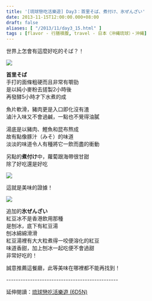 ```yaml
---
title: '[琉球戀吃活樂遊] Day3：首里そば、煮付け、氷ぜんざい'
date: 2013-11-15T12:00:00.000+08:00
draft: false
aliases: [ "/2013/11/day3_15.html" ]
tags : [flavor - 行膳積腹, travel - 日本（沖縄琉球）・沖縄]
---
```


世界上怎會有這麼好吃的そば？！  

[![](https://1.bp.blogspot.com/-Bd0per1CXIM/XCdP8dpSTjI/AAAAAAAAClA/KeJBsXbi5eYYt9ckPKFrqbVoH327VNzBACLcBGAs/s640/80.jpg)](https://1.bp.blogspot.com/-Bd0per1CXIM/XCdP8dpSTjI/AAAAAAAAClA/KeJBsXbi5eYYt9ckPKFrqbVoH327VNzBACLcBGAs/s1600/80.jpg)

**首里そば**  
手打的面條粗硬而且非常有嚼勁  
是以純小麥粉去搓製2小時後  
再發酵5小時才下水煮的成  
  
魚片軟滑，豬肉更是入口即化沒有渣  
滷汁入味又不會過鹹，一點也不覺得油膩  
  
湯底是以豬肉、鰹魚和昆布熬成  
故有點像豚汁（みそ）的味道  
淡淡的味道令人有種將它一飲而盡的衝動  
  
另點的**煮付け**中，蘿蔔跟海帶很甘甜  
除了好吃還是好吃  

[![](https://3.bp.blogspot.com/-s9m6lKq9LLM/XCdQCCuMB2I/AAAAAAAAClE/idSYOhH3ApY5FlyxCM6pc2bNwjeAkMIKACLcBGAs/s640/81.jpg)](https://3.bp.blogspot.com/-s9m6lKq9LLM/XCdQCCuMB2I/AAAAAAAAClE/idSYOhH3ApY5FlyxCM6pc2bNwjeAkMIKACLcBGAs/s1600/81.jpg)

這就是美味的證據！  

[![](https://3.bp.blogspot.com/-4nn2OYYDYwk/XCdQIYb5c1I/AAAAAAAAClI/dmPZbWsTRs0JnB4SJhDeVDPbWqT3Q1izwCLcBGAs/s640/82.jpg)](https://3.bp.blogspot.com/-4nn2OYYDYwk/XCdQIYb5c1I/AAAAAAAAClI/dmPZbWsTRs0JnB4SJhDeVDPbWqT3Q1izwCLcBGAs/s1600/82.jpg)

追加的**氷ぜんざい**  
紅豆冰不是香港飲用那種  
是刨冰，底下有紅豆湯  
刨冰綿綿滑滑  
紅豆湯裡有大大粒煮得一咬便溶化的紅豆  
味道香甜，加上刨冰一起吃便不會過甜  
非常好吃的！  
  
誠意推薦這餐廳，此等美味在哪裡都不能再找到！  
  
\-----------------------------------------------  
  
延伸閱讀：[琉球戀吃活樂遊 (6D5N)](http://www.hidie.net/2013/11/6d5n_23.html)